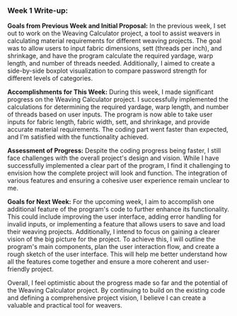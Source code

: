### Week 1 Write-up:

**Goals from Previous Week and Initial Proposal:**
In the previous week, I set out to work on the Weaving Calculator project, a tool to assist weavers in calculating material requirements for different weaving projects. The goal was to allow users to input fabric dimensions, sett (threads per inch), and shrinkage, and have the program calculate the required yardage, warp length, and number of threads needed. Additionally, I aimed to create a side-by-side boxplot visualization to compare password strength for different levels of categories.

**Accomplishments for This Week:**
During this week, I made significant progress on the Weaving Calculator project. I successfully implemented the calculations for determining the required yardage, warp length, and number of threads based on user inputs. The program is now able to take user inputs for fabric length, fabric width, sett, and shrinkage, and provide accurate material requirements. The coding part went faster than expected, and I'm satisfied with the functionality achieved.

**Assessment of Progress:**
Despite the coding progress being faster, I still face challenges with the overall project's design and vision. While I have successfully implemented a clear part of the program, I find it challenging to envision how the complete project will look and function. The integration of various features and ensuring a cohesive user experience remain unclear to me.

**Goals for Next Week:**
For the upcoming week, I aim to accomplish one additional feature of the program's code to further enhance its functionality. This could include improving the user interface, adding error handling for invalid inputs, or implementing a feature that allows users to save and load their weaving projects. Additionally, I intend to focus on gaining a clearer vision of the big picture for the project. To achieve this, I will outline the program's main components, plan the user interaction flow, and create a rough sketch of the user interface. This will help me better understand how all the features come together and ensure a more coherent and user-friendly project.

Overall, I feel optimistic about the progress made so far and the potential of the Weaving Calculator project. By continuing to build on the existing code and defining a comprehensive project vision, I believe I can create a valuable and practical tool for weavers.
